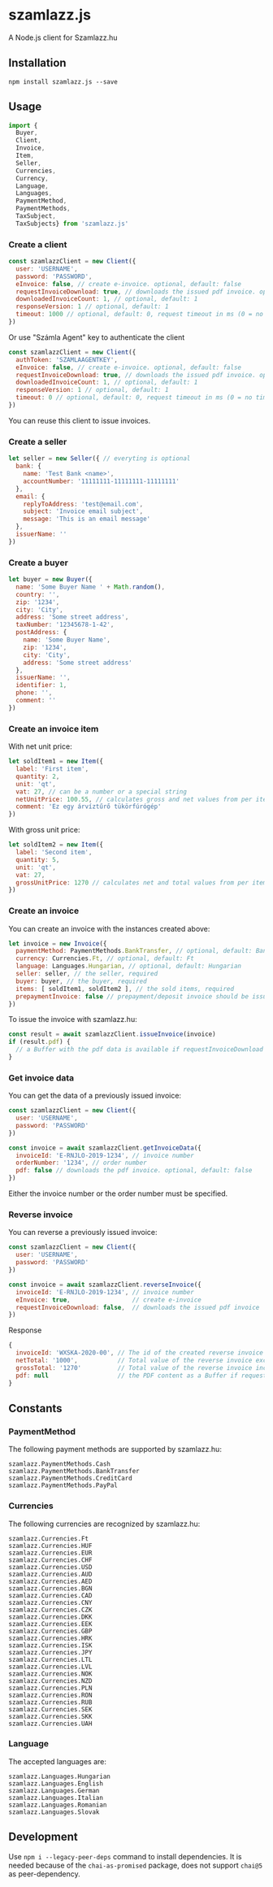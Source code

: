 # szamlazz.js

A Node.js client for Szamlazz.hu

## Installation

```
npm install szamlazz.js --save
```

## Usage

```javascript
import {
  Buyer,
  Client,
  Invoice,
  Item,
  Seller,
  Currencies,
  Currency,
  Language,
  Languages,
  PaymentMethod,
  PaymentMethods,
  TaxSubject,
  TaxSubjects} from 'szamlazz.js'
```

### Create a client

```javascript
const szamlazzClient = new Client({
  user: 'USERNAME',
  password: 'PASSWORD',
  eInvoice: false, // create e-invoice. optional, default: false
  requestInvoiceDownload: true, // downloads the issued pdf invoice. optional, default: false
  downloadedInvoiceCount: 1, // optional, default: 1
  responseVersion: 1 // optional, default: 1
  timeout: 1000 // optional, default: 0, request timeout in ms (0 = no timeout)
})
```

Or use "Számla Agent" key to authenticate the client

```javascript
const szamlazzClient = new Client({
  authToken: 'SZAMLAAGENTKEY',
  eInvoice: false, // create e-invoice. optional, default: false
  requestInvoiceDownload: true, // downloads the issued pdf invoice. optional, default: false
  downloadedInvoiceCount: 1, // optional, default: 1
  responseVersion: 1 // optional, default: 1
  timeout: 0 // optional, default: 0, request timeout in ms (0 = no timeout)
})
```

You can reuse this client to issue invoices.

### Create a seller

```javascript
let seller = new Seller({ // everyting is optional
  bank: {
    name: 'Test Bank <name>',
    accountNumber: '11111111-11111111-11111111'
  },
  email: {
    replyToAddress: 'test@email.com',
    subject: 'Invoice email subject',
    message: 'This is an email message'
  },
  issuerName: ''
})

```

### Create a buyer

```javascript
let buyer = new Buyer({
  name: 'Some Buyer Name ' + Math.random(),
  country: '',
  zip: '1234',
  city: 'City',
  address: 'Some street address',
  taxNumber: '12345678-1-42',
  postAddress: {
    name: 'Some Buyer Name',
    zip: '1234',
    city: 'City',
    address: 'Some street address'
  },
  issuerName: '',
  identifier: 1,
  phone: '',
  comment: ''
})
```

### Create an invoice item

With net unit price:
```javascript
let soldItem1 = new Item({
  label: 'First item',
  quantity: 2,
  unit: 'qt',
  vat: 27, // can be a number or a special string
  netUnitPrice: 100.55, // calculates gross and net values from per item net
  comment: 'Ez egy árvíztűrő tükörfúrógép'
})
```

With gross unit price:

```javascript
let soldItem2 = new Item({
  label: 'Second item',
  quantity: 5,
  unit: 'qt',
  vat: 27,
  grossUnitPrice: 1270 // calculates net and total values from per item gross
})
```

### Create an invoice

You can create an invoice with the instances created above:

```javascript
let invoice = new Invoice({
  paymentMethod: PaymentMethods.BankTransfer, // optional, default: BankTransfer
  currency: Currencies.Ft, // optional, default: Ft
  language: Languages.Hungarian, // optional, default: Hungarian
  seller: seller, // the seller, required
  buyer: buyer, // the buyer, required
  items: [ soldItem1, soldItem2 ], // the sold items, required
  prepaymentInvoice: false // prepayment/deposit invoice should be issued, optional, default: false
})
```

To issue the invoice with szamlazz.hu:

```javascript
const result = await szamlazzClient.issueInvoice(invoice)
if (result.pdf) {
  // a Buffer with the pdf data is available if requestInvoiceDownload === true
}
```

### Get invoice data

You can get the data of a previously issued invoice:

```javascript
const szamlazzClient = new Client({
  user: 'USERNAME',
  password: 'PASSWORD'
})

const invoice = await szamlazzClient.getInvoiceData({
  invoiceId: 'E-RNJLO-2019-1234', // invoice number
  orderNumber: '1234', // order number
  pdf: false // downloads the pdf invoice. optional, default: false
})
```

Either the invoice number or the order number must be specified.

### Reverse invoice

You can reverse a previously issued invoice:

```javascript
const szamlazzClient = new Client({
  user: 'USERNAME',
  password: 'PASSWORD'
})

const invoice = await szamlazzClient.reverseInvoice({
  invoiceId: 'E-RNJLO-2019-1234', // invoice number
  eInvoice: true,                 // create e-invoice
  requestInvoiceDownload: false,  // downloads the issued pdf invoice
})
```

Response
```javascript
{
  invoiceId: 'WXSKA-2020-00', // The id of the created reverse invoice
  netTotal: '1000',           // Total value of the reverse invoice excl. VAT
  grossTotal: '1270'          // Total value of the reverse invoice incl. VAT
  pdf: null                   // the PDF content as a Buffer if requestInvoiceDownload was true, otherwise undefined
}
```

## Constants

### PaymentMethod

The following payment methods are supported by szamlazz.hu:

```
szamlazz.PaymentMethods.Cash
szamlazz.PaymentMethods.BankTransfer
szamlazz.PaymentMethods.CreditCard
szamlazz.PaymentMethods.PayPal
```

### Currencies

The following currencies are recognized by szamlazz.hu:

```
szamlazz.Currencies.Ft
szamlazz.Currencies.HUF
szamlazz.Currencies.EUR
szamlazz.Currencies.CHF
szamlazz.Currencies.USD
szamlazz.Currencies.AUD
szamlazz.Currencies.AED
szamlazz.Currencies.BGN
szamlazz.Currencies.CAD
szamlazz.Currencies.CNY
szamlazz.Currencies.CZK
szamlazz.Currencies.DKK
szamlazz.Currencies.EEK
szamlazz.Currencies.GBP
szamlazz.Currencies.HRK
szamlazz.Currencies.ISK
szamlazz.Currencies.JPY
szamlazz.Currencies.LTL
szamlazz.Currencies.LVL
szamlazz.Currencies.NOK
szamlazz.Currencies.NZD
szamlazz.Currencies.PLN
szamlazz.Currencies.RON
szamlazz.Currencies.RUB
szamlazz.Currencies.SEK
szamlazz.Currencies.SKK
szamlazz.Currencies.UAH
```

### Language

The accepted languages are:

```
szamlazz.Languages.Hungarian
szamlazz.Languages.English
szamlazz.Languages.German
szamlazz.Languages.Italian
szamlazz.Languages.Romanian
szamlazz.Languages.Slovak
```

## Development

Use `npm i --legacy-peer-deps` command to install dependencies. It is needed because of the `chai-as-promised` package, does not support `chai@5` as peer-dependency.
